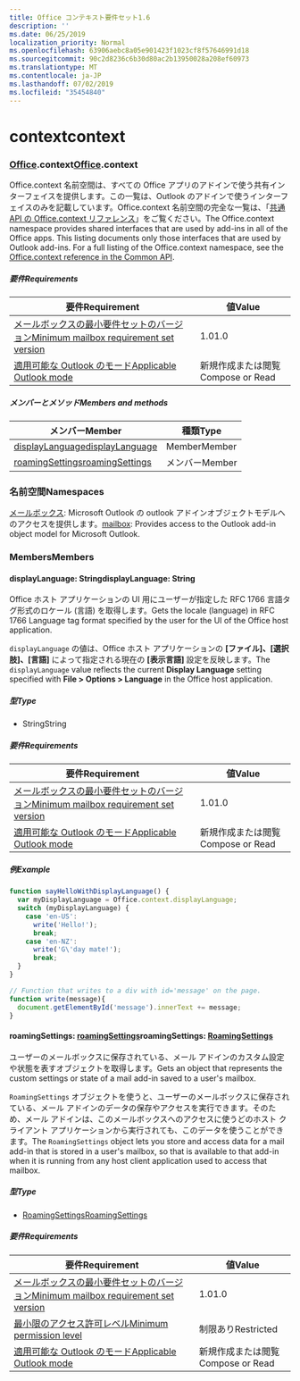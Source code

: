```yaml
---
title: Office コンテキスト要件セット1.6
description: ''
ms.date: 06/25/2019
localization_priority: Normal
ms.openlocfilehash: 63906aebc8a05e901423f1023cf8f57646991d18
ms.sourcegitcommit: 90c2d8236c6b30d80ac2b13950028a208ef60973
ms.translationtype: MT
ms.contentlocale: ja-JP
ms.lasthandoff: 07/02/2019
ms.locfileid: "35454840"
---
```

# <a name="context"></a><span data-ttu-id="f7591-102">context</span><span class="sxs-lookup"><span data-stu-id="f7591-102">context</span></span>

### <a name="officeofficemdcontext"></a><span data-ttu-id="f7591-103">[Office](Office.md).context</span><span class="sxs-lookup"><span data-stu-id="f7591-103">[Office](Office.md).context</span></span>

<span data-ttu-id="f7591-p101">Office.context 名前空間は、すべての Office アプリのアドインで使う共有インターフェイスを提供します。この一覧は、Outlook のアドインで使うインターフェイスのみを記載しています。Office.context 名前空間の完全な一覧は、「[共通 API の Office.context リファレンス](/javascript/api/office/office.context)」をご覧ください。</span><span class="sxs-lookup"><span data-stu-id="f7591-p101">The Office.context namespace provides shared interfaces that are used by add-ins in all of the Office apps. This listing documents only those interfaces that are used by Outlook add-ins. For a full listing of the Office.context namespace, see the [Office.context reference in the Common API](/javascript/api/office/office.context).</span></span>

##### <a name="requirements"></a><span data-ttu-id="f7591-106">要件</span><span class="sxs-lookup"><span data-stu-id="f7591-106">Requirements</span></span>

|<span data-ttu-id="f7591-107">要件</span><span class="sxs-lookup"><span data-stu-id="f7591-107">Requirement</span></span>| <span data-ttu-id="f7591-108">値</span><span class="sxs-lookup"><span data-stu-id="f7591-108">Value</span></span>|
|---|---|
|[<span data-ttu-id="f7591-109">メールボックスの最小要件セットのバージョン</span><span class="sxs-lookup"><span data-stu-id="f7591-109">Minimum mailbox requirement set version</span></span>](/office/dev/add-ins/reference/requirement-sets/outlook-api-requirement-sets)| <span data-ttu-id="f7591-110">1.0</span><span class="sxs-lookup"><span data-stu-id="f7591-110">1.0</span></span>|
|[<span data-ttu-id="f7591-111">適用可能な Outlook のモード</span><span class="sxs-lookup"><span data-stu-id="f7591-111">Applicable Outlook mode</span></span>](/outlook/add-ins/#extension-points)| <span data-ttu-id="f7591-112">新規作成または閲覧</span><span class="sxs-lookup"><span data-stu-id="f7591-112">Compose or Read</span></span>|

##### <a name="members-and-methods"></a><span data-ttu-id="f7591-113">メンバーとメソッド</span><span class="sxs-lookup"><span data-stu-id="f7591-113">Members and methods</span></span>

| <span data-ttu-id="f7591-114">メンバー</span><span class="sxs-lookup"><span data-stu-id="f7591-114">Member</span></span> | <span data-ttu-id="f7591-115">種類</span><span class="sxs-lookup"><span data-stu-id="f7591-115">Type</span></span> |
|--------|------|
| [<span data-ttu-id="f7591-116">displayLanguage</span><span class="sxs-lookup"><span data-stu-id="f7591-116">displayLanguage</span></span>](#displaylanguage-string) | <span data-ttu-id="f7591-117">Member</span><span class="sxs-lookup"><span data-stu-id="f7591-117">Member</span></span> |
| [<span data-ttu-id="f7591-118">roamingSettings</span><span class="sxs-lookup"><span data-stu-id="f7591-118">roamingSettings</span></span>](#roamingsettings-roamingsettings) | <span data-ttu-id="f7591-119">メンバー</span><span class="sxs-lookup"><span data-stu-id="f7591-119">Member</span></span> |

### <a name="namespaces"></a><span data-ttu-id="f7591-120">名前空間</span><span class="sxs-lookup"><span data-stu-id="f7591-120">Namespaces</span></span>

<span data-ttu-id="f7591-121">[メールボックス](office.context.mailbox.md): Microsoft Outlook の outlook アドインオブジェクトモデルへのアクセスを提供します。</span><span class="sxs-lookup"><span data-stu-id="f7591-121">[mailbox](office.context.mailbox.md): Provides access to the Outlook add-in object model for Microsoft Outlook.</span></span>

### <a name="members"></a><span data-ttu-id="f7591-122">Members</span><span class="sxs-lookup"><span data-stu-id="f7591-122">Members</span></span>

#### <a name="displaylanguage-string"></a><span data-ttu-id="f7591-123">displayLanguage: String</span><span class="sxs-lookup"><span data-stu-id="f7591-123">displayLanguage: String</span></span>

<span data-ttu-id="f7591-124">Office ホスト アプリケーションの UI 用にユーザーが指定した RFC 1766 言語タグ形式のロケール (言語) を取得します。</span><span class="sxs-lookup"><span data-stu-id="f7591-124">Gets the locale (language) in RFC 1766 Language tag format specified by the user for the UI of the Office host application.</span></span>

<span data-ttu-id="f7591-125">`displayLanguage` の値は、Office ホスト アプリケーションの **[ファイル]、[選択肢]、[言語]** によって指定される現在の **[表示言語]** 設定を反映します。</span><span class="sxs-lookup"><span data-stu-id="f7591-125">The `displayLanguage` value reflects the current **Display Language** setting specified with **File > Options > Language** in the Office host application.</span></span>

##### <a name="type"></a><span data-ttu-id="f7591-126">型</span><span class="sxs-lookup"><span data-stu-id="f7591-126">Type</span></span>

*   <span data-ttu-id="f7591-127">String</span><span class="sxs-lookup"><span data-stu-id="f7591-127">String</span></span>

##### <a name="requirements"></a><span data-ttu-id="f7591-128">要件</span><span class="sxs-lookup"><span data-stu-id="f7591-128">Requirements</span></span>

|<span data-ttu-id="f7591-129">要件</span><span class="sxs-lookup"><span data-stu-id="f7591-129">Requirement</span></span>| <span data-ttu-id="f7591-130">値</span><span class="sxs-lookup"><span data-stu-id="f7591-130">Value</span></span>|
|---|---|
|[<span data-ttu-id="f7591-131">メールボックスの最小要件セットのバージョン</span><span class="sxs-lookup"><span data-stu-id="f7591-131">Minimum mailbox requirement set version</span></span>](/office/dev/add-ins/reference/requirement-sets/outlook-api-requirement-sets)| <span data-ttu-id="f7591-132">1.0</span><span class="sxs-lookup"><span data-stu-id="f7591-132">1.0</span></span>|
|[<span data-ttu-id="f7591-133">適用可能な Outlook のモード</span><span class="sxs-lookup"><span data-stu-id="f7591-133">Applicable Outlook mode</span></span>](/outlook/add-ins/#extension-points)| <span data-ttu-id="f7591-134">新規作成または閲覧</span><span class="sxs-lookup"><span data-stu-id="f7591-134">Compose or Read</span></span>|

##### <a name="example"></a><span data-ttu-id="f7591-135">例</span><span class="sxs-lookup"><span data-stu-id="f7591-135">Example</span></span>

```javascript
function sayHelloWithDisplayLanguage() {
  var myDisplayLanguage = Office.context.displayLanguage;
  switch (myDisplayLanguage) {
    case 'en-US':
      write('Hello!');
      break;
    case 'en-NZ':
      write('G\'day mate!');
      break;
  }
}

// Function that writes to a div with id='message' on the page.
function write(message){
  document.getElementById('message').innerText += message;
}
```

#### <a name="roamingsettings-roamingsettingsjavascriptapioutlook16officeroamingsettings"></a><span data-ttu-id="f7591-136">roamingSettings: [roamingSettings](/javascript/api/outlook_1_6/office.RoamingSettings)</span><span class="sxs-lookup"><span data-stu-id="f7591-136">roamingSettings: [RoamingSettings](/javascript/api/outlook_1_6/office.RoamingSettings)</span></span>

<span data-ttu-id="f7591-137">ユーザーのメールボックスに保存されている、メール アドインのカスタム設定や状態を表すオブジェクトを取得します。</span><span class="sxs-lookup"><span data-stu-id="f7591-137">Gets an object that represents the custom settings or state of a mail add-in saved to a user's mailbox.</span></span>

<span data-ttu-id="f7591-138">`RoamingSettings` オブジェクトを使うと、ユーザーのメールボックスに保存されている、メール アドインのデータの保存やアクセスを実行できます。そのため、メール アドインは、このメールボックスへのアクセスに使うどのホスト クライアント アプリケーションから実行されても、このデータを使うことができます。</span><span class="sxs-lookup"><span data-stu-id="f7591-138">The `RoamingSettings` object lets you store and access data for a mail add-in that is stored in a user's mailbox, so that is available to that add-in when it is running from any host client application used to access that mailbox.</span></span>

##### <a name="type"></a><span data-ttu-id="f7591-139">型</span><span class="sxs-lookup"><span data-stu-id="f7591-139">Type</span></span>

*   [<span data-ttu-id="f7591-140">RoamingSettings</span><span class="sxs-lookup"><span data-stu-id="f7591-140">RoamingSettings</span></span>](/javascript/api/outlook_1_6/office.RoamingSettings)

##### <a name="requirements"></a><span data-ttu-id="f7591-141">要件</span><span class="sxs-lookup"><span data-stu-id="f7591-141">Requirements</span></span>

|<span data-ttu-id="f7591-142">要件</span><span class="sxs-lookup"><span data-stu-id="f7591-142">Requirement</span></span>| <span data-ttu-id="f7591-143">値</span><span class="sxs-lookup"><span data-stu-id="f7591-143">Value</span></span>|
|---|---|
|[<span data-ttu-id="f7591-144">メールボックスの最小要件セットのバージョン</span><span class="sxs-lookup"><span data-stu-id="f7591-144">Minimum mailbox requirement set version</span></span>](/office/dev/add-ins/reference/requirement-sets/outlook-api-requirement-sets)| <span data-ttu-id="f7591-145">1.0</span><span class="sxs-lookup"><span data-stu-id="f7591-145">1.0</span></span>|
|[<span data-ttu-id="f7591-146">最小限のアクセス許可レベル</span><span class="sxs-lookup"><span data-stu-id="f7591-146">Minimum permission level</span></span>](/outlook/add-ins/understanding-outlook-add-in-permissions)| <span data-ttu-id="f7591-147">制限あり</span><span class="sxs-lookup"><span data-stu-id="f7591-147">Restricted</span></span>|
|[<span data-ttu-id="f7591-148">適用可能な Outlook のモード</span><span class="sxs-lookup"><span data-stu-id="f7591-148">Applicable Outlook mode</span></span>](/outlook/add-ins/#extension-points)| <span data-ttu-id="f7591-149">新規作成または閲覧</span><span class="sxs-lookup"><span data-stu-id="f7591-149">Compose or Read</span></span>|
